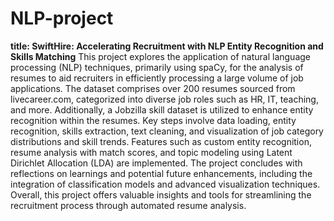 # NLP-project
**title: SwiftHire: Accelerating Recruitment with NLP
Entity Recognition and Skills Matching**
This project explores the application of natural language processing (NLP) techniques, primarily
using spaCy, for the analysis of resumes to aid recruiters in efficiently processing a large volume
of job applications. The dataset comprises over 200 resumes sourced from livecareer.com,
categorized into diverse job roles such as HR, IT, teaching, and more. Additionally, a Jobzilla skill
dataset is utilized to enhance entity recognition within the resumes. Key steps involve data loading,
entity recognition, skills extraction, text cleaning, and visualization of job category distributions
and skill trends. Features such as custom entity recognition, resume analysis with match scores,
and topic modeling using Latent Dirichlet Allocation (LDA) are implemented. The project
concludes with reflections on learnings and potential future enhancements, including the
integration of classification models and advanced visualization techniques. Overall, this project
offers valuable insights and tools for streamlining the recruitment process through automated
resume analysis.
